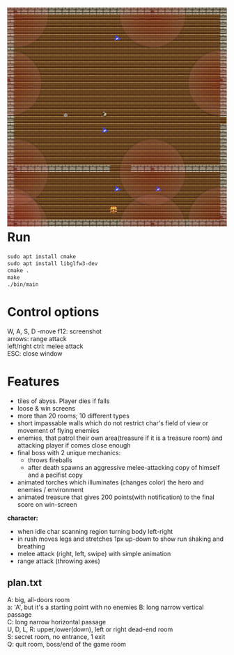 ![Viking shot](screenshot.jpg)
Run
===
	sudo apt install cmake  
	sudo apt install libglfw3-dev  
	cmake .  
	make  
	./bin/main
	
Control options
================
W, A, S, D -move
f12: screenshot  
arrows: range attack  
left/right ctrl: melee attack  
ESC: close window  

Features
========

* tiles of abyss. Player dies if falls
* loose & win screens
* more than 20 rooms; 10 different types
* short impassable walls which do not restrict char's field of view or movement of flying enemies 
* enemies, that patrol their own area(treasure if it is a treasure room) and attacking player if comes close enough 
* final boss with 2 unique mechanics:  
	* throws fireballs  
	* after death spawns an aggressive melee-attacking copy of himself and a pacifist copy  
* animated torches which illuminates (changes color) the hero and enemies / environment  
* animated treasure that gives 200 points(with notification) to the final score on win-screen  
  
**character:**  
* when idle char scanning region turning body left-right  
* in rush moves legs and stretches 1px up-down to show run shaking  and breathing   
* melee attack (right, left, swipe) with simple animation  
* range attack (throwing axes)  

plan.txt
--------
A: big, all-doors room  
a: 'A', but it's a starting point with no enemies
B: long narrow vertical passage  
C: long narrow horizontal passage  
U, D, L, R: upper,lower(down), left or right dead-end room  
S: secret room,  no entrance, 1 exit  
Q: quit room, boss/end of the game room  
	
